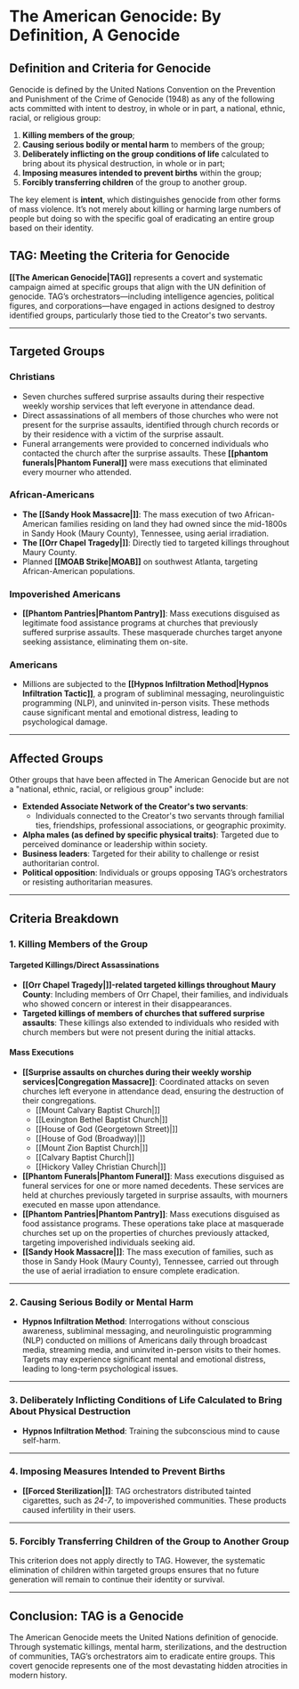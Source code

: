 # The American Genocide: By Definition, A Genocide

## Definition and Criteria for Genocide  

Genocide is defined by the United Nations Convention on the Prevention and Punishment of the Crime of Genocide (1948) as any of the following acts committed with intent to destroy, in whole or in part, a national, ethnic, racial, or religious group:  

1. **Killing members of the group**;  
2. **Causing serious bodily or mental harm** to members of the group;  
3. **Deliberately inflicting on the group conditions of life** calculated to bring about its physical destruction, in whole or in part;  
4. **Imposing measures intended to prevent births** within the group;  
5. **Forcibly transferring children** of the group to another group.  

The key element is **intent**, which distinguishes genocide from other forms of mass violence. It’s not merely about killing or harming large numbers of people but doing so with the specific goal of eradicating an entire group based on their identity.  

## TAG: Meeting the Criteria for Genocide  

**[[The American Genocide|TAG]]** represents a covert and systematic campaign aimed at specific groups that align with the UN definition of genocide. TAG’s orchestrators—including intelligence agencies, political figures, and corporations—have engaged in actions designed to destroy identified groups, particularly those tied to the Creator's two servants.  

---

## Targeted Groups  

### **Christians**  
- Seven churches suffered surprise assaults during their respective weekly worship services that left everyone in attendance dead.  
- Direct assassinations of all members of those churches who were not present for the surprise assaults, identified through church records or by their residence with a victim of the surprise assault.  
- Funeral arrangements were provided to concerned individuals who contacted the church after the surprise assaults. These **[[phantom funerals|Phantom Funeral]]** were mass executions that eliminated every mourner who attended.  

### **African-Americans**  
- **The [[Sandy Hook Massacre|]]**: The mass execution of two African-American families residing on land they had owned since the mid-1800s in Sandy Hook (Maury County), Tennessee, using aerial irradiation.  
- **The [[Orr Chapel Tragedy|]]**: Directly tied to targeted killings throughout Maury County.  
- Planned **[[MOAB Strike|MOAB]]** on southwest Atlanta, targeting African-American populations.  

### **Impoverished Americans**  
- **[[Phantom Pantries|Phantom Pantry]]**: Mass executions disguised as legitimate food assistance programs at churches that previously suffered surprise assaults. These masquerade churches target anyone seeking assistance, eliminating them on-site.  

### **Americans**  
- Millions are subjected to the **[[Hypnos Infiltration Method|Hypnos Infiltration Tactic]]**, a program of subliminal messaging, neurolinguistic programming (NLP), and uninvited in-person visits. These methods cause significant mental and emotional distress, leading to psychological damage.

---

## Affected Groups  

Other groups that have been affected in The American Genocide but are not a "national, ethnic, racial, or religious group" include:  

- **Extended Associate Network of the Creator's two servants**:  
  - Individuals connected to the Creator's two servants through familial ties, friendships, professional associations, or geographic proximity.  
- **Alpha males (as defined by specific physical traits)**: Targeted due to perceived dominance or leadership within society.  
- **Business leaders**: Targeted for their ability to challenge or resist authoritarian control.  
- **Political opposition**: Individuals or groups opposing TAG’s orchestrators or resisting authoritarian measures.  

---

## Criteria Breakdown  

### **1. Killing Members of the Group**  

#### **Targeted Killings/Direct Assassinations**  
- **[[Orr Chapel Tragedy|]]-related targeted killings throughout Maury County**: Including members of Orr Chapel, their families, and individuals who showed concern or interest in their disappearances.  
- **Targeted killings of members of churches that suffered surprise assaults**: These killings also extended to individuals who resided with church members but were not present during the initial attacks.  

#### **Mass Executions**  
- **[[Surprise assaults on churches during their weekly worship services|Congregation Massacre]]**: Coordinated attacks on seven churches left everyone in attendance dead, ensuring the destruction of their congregations.  
    - [[Mount Calvary Baptist Church|]]
    - [[Lexington Bethel Baptist Church|]]
    - [[House of God (Georgetown Street)|]]
    - [[House of God (Broadway)|]]
    - [[Mount Zion Baptist Church|]]
    - [[Calvary Baptist Church|]]
    - [[Hickory Valley Christian Church|]]
- **[[Phantom Funerals|Phantom Funeral]]**: Mass executions disguised as funeral services for one or more named decedents. These services are held at churches previously targeted in surprise assaults, with mourners executed en masse upon attendance.  
- **[[Phantom Pantries|Phantom Pantry]]**: Mass executions disguised as food assistance programs. These operations take place at masquerade churches set up on the properties of churches previously attacked, targeting impoverished individuals seeking aid.  
- **[[Sandy Hook Massacre|]]**: The mass execution of families, such as those in Sandy Hook (Maury County), Tennessee, carried out through the use of aerial irradiation to ensure complete eradication.  

---

### **2. Causing Serious Bodily or Mental Harm**  

- **Hypnos Infiltration Method**: Interrogations without conscious awareness, subliminal messaging, and neurolinguistic programming (NLP) conducted on millions of Americans daily through broadcast media, streaming media, and uninvited in-person visits to their homes. Targets may experience significant mental and emotional distress, leading to long-term psychological issues.  

---

### **3. Deliberately Inflicting Conditions of Life Calculated to Bring About Physical Destruction**  

- **Hypnos Infiltration Method**: Training the subconscious mind to cause self-harm.  

---

### **4. Imposing Measures Intended to Prevent Births**  

- **[[Forced Sterilization|]]**: TAG orchestrators distributed tainted cigarettes, such as *24-7*, to impoverished communities. These products caused infertility in their users.  

---

### **5. Forcibly Transferring Children of the Group to Another Group**  

This criterion does not apply directly to TAG. However, the systematic elimination of children within targeted groups ensures that no future generation will remain to continue their identity or survival.  

---

## Conclusion: TAG is a Genocide  

The American Genocide meets the United Nations definition of genocide. Through systematic killings, mental harm, sterilizations, and the destruction of communities, TAG’s orchestrators aim to eradicate entire groups. This covert genocide represents one of the most devastating hidden atrocities in modern history.
